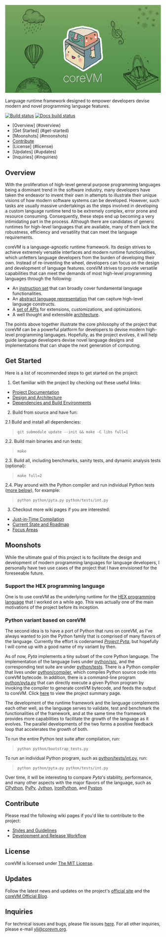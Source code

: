 ![logo](/resources/banners/v1/coreVM_banner_v1_RES_LOW.jpg)

Language runtime framework designed to empower developers devise modern and
novel programming language features.

[![Build status](https://travis-ci.org/yanzhengli/coreVM.svg?branch=dev)](https://travis-ci.org/yanzhengli/coreVM)
[![Docs build status](https://readthedocs.org/projects/corevm/badge/?version=latest)](http://corevm.readthedocs.io/en/latest/)

* [Overview] (#overview)
* [Get Started] (#get-started)
* [Moonshots] (#moonshots)
* [Contribute](#contribute)
* [License] (#license)
* [Updates] (#updates)
* [Inquiries] (#inquiries)

## Overview
With the proliferation of high-level general purpose programming languages being
a dominant trend in the software industry, many developers have taken the
endeavor to invent their own in attempts to illustrate their unique visions of
how modern software systems can be developed. However, such tasks are usually
massive undertakings as the steps involved in developing a custom language
runtime tend to be extremely complex, error prone and resource consuming.
Consequently, these steps end up becoming a very intimidating part in the
process. Although there are candidates of generic runtimes for high-level
languages that are available, many of them lack the robustness, efficiency and
versatility that can meet the language requirements.

coreVM is a language-agnostic runtime framework. Its design strives to achieve
extremely versatile interfaces and modern runtime functionalities, which
unfetters language developers from the burden of developing their own. Instead
of re-inventing the wheel, developers can focus on the design and development of
language features. coreVM strives to provide versatile capabilities that can
meet the demands of most high-level programming languages through the following:

* An [instruction set](http://corevm.readthedocs.io/en/latest/reference.html#instruction-set) that can broadly cover fundamental language functionalities.
* An [abstract language representation](http://corevm.readthedocs.io/en/latest/ir_reference.html) that can capture high-level language constructs.
* A [set of APIs](http://corevm.readthedocs.io/en/latest/reference.html#apis) for extensions, customizations, and optimizations.
* A well thought and extensible [architecture](http://corevm.readthedocs.io/en/latest/design.html).

The points above together illustrate the core philosophy of the project that
coreVM can be a powerful platform for developers to devise modern high-level
programming languages. Hopefully, as the project evolves, it will help guide
language developers devise novel language designs and implementations that can
shape the next generation of computing.


## Get Started

Here is a list of recommended steps to get started on the project:

1. Get familiar with the project by checking out these useful links:
  * [Project Documentation](http://corevm.readthedocs.io/en/latest/)
  * [Design and Architecture](https://github.com/yanzhengli/coreVM/wiki/Design-and-Architecture)
  * [Dependencies and Build Environments](https://github.com/yanzhengli/coreVM/wiki/Dependencies-and-Build-Environments)

2. Build from source and have fun:

  2.1 Build and install all dependencies:
  > `git submodule update --init && make -C libs full=1`

  2.2. Build main binaries and run tests:
  > `make`

  2.3. Build all, including benchmarks, sanity tests, and dynamic analysis tests (optional):
  > `make full=2`

  2.4. Play around with the Python compiler and run individual Python tests ([more below](#python-variant-based-on-corevm)), for example:
  > `python python/pyta.py python/tests/int.py`

3. Checkout more wiki pages if you are interested:
  * [Just-in-Time Compilation](https://github.com/yanzhengli/coreVM/wiki/Just-in-Time-Compilation)
  * [Current State and Roadmap](https://github.com/yanzhengli/coreVM/wiki/Current-State-and-Roadmap)
  * [Focus Areas](https://github.com/yanzhengli/coreVM/wiki/Focus-Areas)


## Moonshots
While the ultimate goal of this project is to facilitate the design and
development of modern programming languages for language developers, I
personally have two use cases of the project that I have envisioned for the
foreseeable future.

### Support the HEX programming language
One is to use coreVM as the underlying runtime for the
[HEX programming language](http://www.github.com/yanzhengli/hex) that I
worked on a while ago. This was actually one of the main motivations of the
project before its inception.

### Python variant based on coreVM
The second idea is to have a port of Python that runs on coreVM, as I've always
wanted to join the Python family that is comprised of many flavors of the
language. Currently the effort is codenamed _[Project Pyta](https://github.com/yanzhengli/coreVM/wiki/Current-State-and-Roadmap#project-pyta)_,
but hopefully I will come up with a good name of my variant by then.

As of now, _Pyta_ implements a tiny subset of the core Python language. The
implementation of the language lives under [python/src](python/src), and the
corresponding test suite are under [python/tests](python/tests). There is a
Python compiler that lives under [python/compiler](python/compiler), which
compiles Python source code into coreVM bytecode. In addition, there is a
command-line program [python/pyta.py](python/pyta.py) that can directly execute
a given Python program by invoking the compiler to generate coreVM bytecode,
and feeds the output to coreVM. Click [here](python/README.md) to view the
project summary page.

The development of the runtime framework and the language complements each other
well, as the language serves to validate, test and benchmark the functionalities
of the framework, and at the same time the framework provides more capabilities
to facilitate the growth of the language as it evolves. The parallel
developments of the two forms a positive feedback loop that accelerates the
growth of both.

To run the entire Python test suite after compilation, run:
> `python python/bootstrap_tests.py`

To run an individual Python program, such as [python/tests/int.py](python/tests/int.py),
run:
> `python python/pyta.py python/tests/int.py`

Over time, it will be interesting to compare _Pyta_'s stability, performance,
and many other aspects with the major flavors of the language, such as
[CPython](https://www.python.org/), [PyPy](http://pypy.org/),
[Jython](http://www.jython.org/), [IronPython](http://ironpython.net/), and
[Pyston](https://github.com/dropbox/pyston).


## Contribute
Please read the following wiki pages if you'd like to contribute to the project:

* [Styles and Guidelines](https://github.com/yanzhengli/coreVM/wiki/Styles-and-Guidelines)
* [Development and Release Workflow](https://github.com/yanzhengli/coreVM/wiki/Development-and-Release-Workflow)


## License
coreVM is licensed under [The MIT License](http://opensource.org/licenses/MIT).


## Updates
Follow the latest news and updates on the project's [official site](http://www.corevm.org/)
and the [coreVM Official Blog](https://medium.com/corevm-official-blog).


## Inquiries
For technical issues and bugs, please file issues [here](https://github.com/yanzhengli/coreVM/issues/new).
For all other inquiries, please e-mail <a href="mailto:yli@corevm.org">yli@corevm.org</a>.
